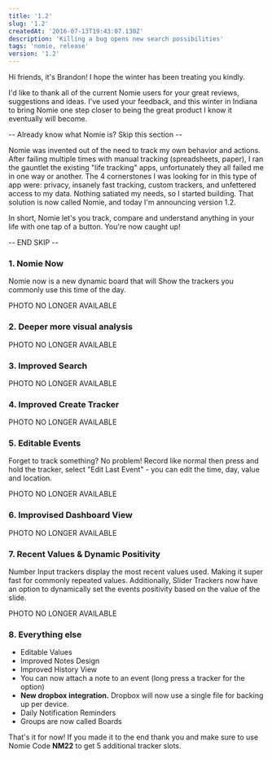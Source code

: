 ```yaml
---
title: '1.2'
slug: '1.2'
createdAt: '2016-07-13T19:43:07.130Z'
description: 'Killing a bug opens new search possibilities'
tags: 'nomie, release'
version: '1.2'
---
```


Hi friends, it's Brandon! I hope the winter has been treating you kindly.

I'd like to thank all of the current Nomie users for your great reviews, suggestions and ideas. I've used your feedback, and this winter in Indiana to bring Nomie one step closer to being the great product I know it eventually will become.

-- Already know what Nomie is? Skip this section --

Nomie was invented out of the need to track my own behavior and actions. After failing multiple times with manual tracking (spreadsheets, paper), I ran the gauntlet the existing "life tracking" apps, unfortunately they all failed me in one way or another. The 4 cornerstones I was looking for in this type of app were: privacy, insanely fast tracking, custom trackers, and unfettered access to my data. Nothing satiated my needs, so I started building. That solution is now called Nomie, and today I'm announcing version 1.2.

In short, Nomie let's you track, compare and understand anything in your life with one tap of a button. You're now caught up!

-- END SKIP --

### 1. Nomie Now

Nomie now is a new dynamic board that will Show the trackers you commonly use this time of the day.

PHOTO NO LONGER AVAILABLE

### 2. Deeper more visual analysis

PHOTO NO LONGER AVAILABLE

### 3. Improved Search

PHOTO NO LONGER AVAILABLE

### 4. Improved Create Tracker

PHOTO NO LONGER AVAILABLE

### 5. Editable Events

Forget to track something? No problem! Record like normal then press and hold the tracker, select "Edit Last Event" - you can edit the time, day, value and location.

PHOTO NO LONGER AVAILABLE

### 6. Improvised Dashboard View

PHOTO NO LONGER AVAILABLE

### 7. Recent Values & Dynamic Positivity

Number Input trackers display the most recent values used. Making it super fast for commonly repeated values. Additionally, Slider Trackers now have an option to dynamically set the events positivity based on the value of the slide.

PHOTO NO LONGER AVAILABLE

### 8. Everything else

- Editable Values
- Improved Notes Design
- Improved History View
- You can now attach a note to an event (long press a tracker for the option)
- **New dropbox integration.** Dropbox will now use a single file for backing up per device.
- Daily Notification Reminders
- Groups are now called Boards

That's it for now! If you made it to the end thank you and make sure to use Nomie Code **NM22** to get 5 additional tracker slots.
